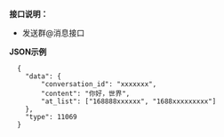 ﻿
    
**接口说明：** 

- 发送群@消息接口


 **JSON示例**

``` 
  {
    "data": {
        "conversation_id": "xxxxxxx",
		"content": "你好，世界",
		"at_list": ["168888xxxxxx", "1688xxxxxxxxx"]
	},
	"type": 11069
  }
```


